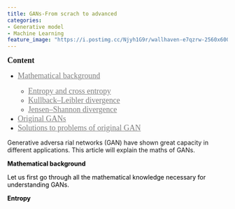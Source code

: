 ```yaml
---
title: GANs-From scrach to advanced
categories:
- Generative model
- Machine Learning
feature_image: "https://i.postimg.cc/Njyh1G9r/wallhaven-e7qzrw-2560x600.png"
---
```


<head>
    <script src="https://cdn.mathjax.org/mathjax/latest/MathJax.js?config=TeX-AMS-MML_HTMLorMML" type="text/javascript"></script>
    <script type="text/x-mathjax-config">
        MathJax.Hub.Config({
            tex2jax: {
            skipTags: ['script', 'noscript', 'style', 'textarea', 'pre'],
            inlineMath: [['$','$']]
            }
        });
    </script>
</head>

<span style="font-family: 黑体; font-size: large;"><strong>Content</strong></span>
<ul>
<li><a style="color: grey;" href="#math"><span style="font-family: 黑体; font-size: large;">Mathematical background</span></a></li>
<ul>
<li><a style="color: grey;" href="#math1"><span style="font-family: 黑体; font-size: large;"> Entropy and cross entropy</span></a></li>
<li><a style="color: grey;" href="#math3"><span style="font-family: 黑体; font-size: large;"> Kullback&ndash;Leibler divergence</span></a></li>
<li><a style="color: grey;" href="#math4"><span style="font-family: 黑体; font-size: large;"> Jensen&ndash;Shannon divergence</span></a></li>
</ul>
<li><a style="color: grey;" href="#GAN"><span style="font-family: 黑体; font-size: large;">Original GANs</span></a></li>
<li><a style="color: grey;" href="#S"><span style="font-family: 黑体; font-size: large;">Solutions to problems of original GAN</span></a></li>
</ul>
<p>Generative adversa rial networks (GAN) have shown great capacity in different applications. This article will explain the maths of GANs.</p>
<p style="color: black;"><strong><a name="math"></a>Mathematical background</strong></p>
<p style="color: black;">Let us first go through all the mathematical knowledge necessary for understanding GANs.</p>
<p style="color: black;"><strong><a name="math1"></a>Entropy</strong></p>